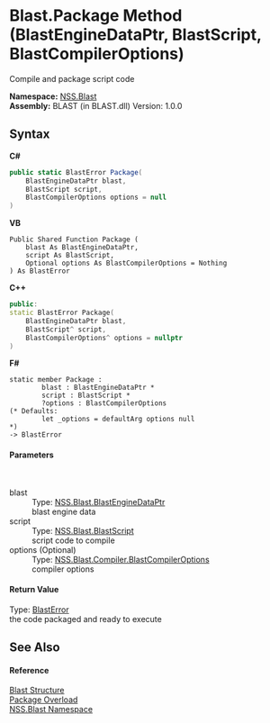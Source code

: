 # Blast.Package Method (BlastEngineDataPtr, BlastScript, BlastCompilerOptions)
 

Compile and package script code

**Namespace:**&nbsp;<a href="88b55311-4a89-0894-e27a-e157e443c7f7.md">NSS.Blast</a><br />**Assembly:**&nbsp;BLAST (in BLAST.dll) Version: 1.0.0

## Syntax

**C#**<br />
``` C#
public static BlastError Package(
	BlastEngineDataPtr blast,
	BlastScript script,
	BlastCompilerOptions options = null
)
```

**VB**<br />
``` VB
Public Shared Function Package ( 
	blast As BlastEngineDataPtr,
	script As BlastScript,
	Optional options As BlastCompilerOptions = Nothing
) As BlastError
```

**C++**<br />
``` C++
public:
static BlastError Package(
	BlastEngineDataPtr blast, 
	BlastScript^ script, 
	BlastCompilerOptions^ options = nullptr
)
```

**F#**<br />
``` F#
static member Package : 
        blast : BlastEngineDataPtr * 
        script : BlastScript * 
        ?options : BlastCompilerOptions 
(* Defaults:
        let _options = defaultArg options null
*)
-> BlastError 

```


#### Parameters
&nbsp;<dl><dt>blast</dt><dd>Type: <a href="8db5e405-878e-4a0b-b105-f09f3c478935.md">NSS.Blast.BlastEngineDataPtr</a><br />blast engine data</dd><dt>script</dt><dd>Type: <a href="701ebde6-515e-1fd5-a11a-526716112a12.md">NSS.Blast.BlastScript</a><br />script code to compile</dd><dt>options (Optional)</dt><dd>Type: <a href="acd2f6cc-9dc8-39b3-7ff6-2a1a35ecce47.md">NSS.Blast.Compiler.BlastCompilerOptions</a><br />compiler options</dd></dl>

#### Return Value
Type: <a href="db8cb631-f3f7-e809-8853-bc1b825061a7.md">BlastError</a><br />the code packaged and ready to execute

## See Also


#### Reference
<a href="efe93ce5-baaf-ed42-b038-35b4ff074233.md">Blast Structure</a><br /><a href="ef43bafa-8b66-4798-9ffc-28e0d1c8fd45.md">Package Overload</a><br /><a href="88b55311-4a89-0894-e27a-e157e443c7f7.md">NSS.Blast Namespace</a><br />